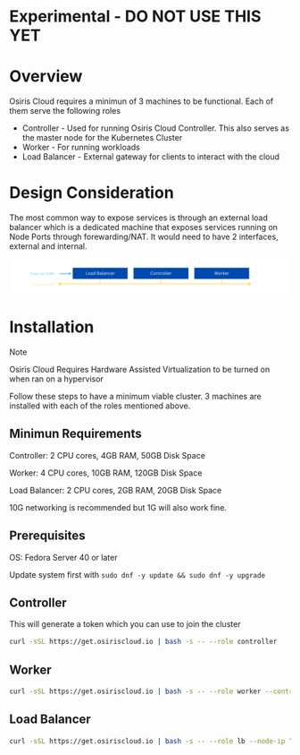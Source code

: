 # Experimental - DO NOT USE THIS YET

# Overview

Osiris Cloud requires a minimun of 3 machines to be functional. Each of them serve the following roles

 - Controller - Used for running Osiris Cloud Controller. This also serves as the master node for the Kubernetes Cluster
 - Worker - For running workloads
 - Load Balancer - External gateway for clients to interact with the cloud

# Design Consideration

The most common way to expose services is through an external load balancer which is a dedicated machine that exposes services running on Node Ports through forewarding/NAT. It would need to have 2 interfaces, external and internal.

![Newtork Design](network-design.png)

# Installation

> [!NOTE]
> Osiris Cloud Requires Hardware Assisted Virtualization to be turned on when ran on a hypervisor

Follow these steps to have a minimum viable cluster. 3 machines are installed with each of the roles mentioned above.

## Minimun Requirements

Controller: 2 CPU cores, 4GB RAM, 50GB Disk Space

Worker: 4 CPU cores, 10GB RAM, 120GB Disk Space

Load Balancer: 2 CPU cores, 2GB RAM, 20GB Disk Space

10G networking is recommended but 1G will also work fine.

## Prerequisites

OS: Fedora Server 40 or later

Update system first with  `sudo dnf -y update && sudo dnf -y upgrade`


## Controller

This will generate a token which you can use to join the cluster

```bash
curl -sSL https://get.osiriscloud.io | bash -s -- --role controller
```

## Worker

```bash
curl -sSL https://get.osiriscloud.io | bash -s -- --role worker --controller-ip <ip> --token <token>
```

## Load Balancer

```bash
curl -sSL https://get.osiriscloud.io | bash -s -- --role lb --node-ip "ip-1,ip-2,ip-3"
```
